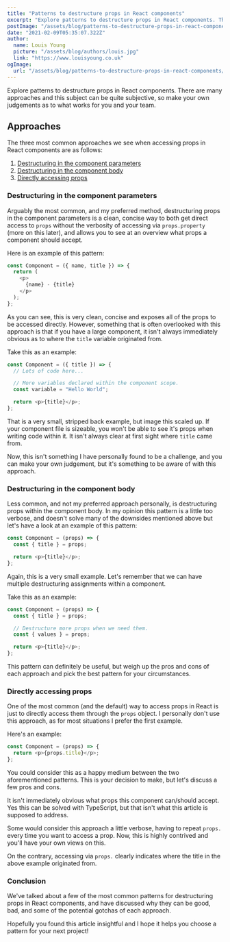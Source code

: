 ```yaml
---
title: "Patterns to destructure props in React components"
excerpt: "Explore patterns to destructure props in React components. There are many approaches and this subject can be quite subjective, so make your own judgements as to what works for you and your team."
postImage: "/assets/blog/patterns-to-destructure-props-in-react-components/introduction.jpg"
date: "2021-02-09T05:35:07.322Z"
author:
  name: Louis Young
  picture: "/assets/blog/authors/louis.jpg"
  link: "https://www.louisyoung.co.uk"
ogImage:
  url: "/assets/blog/patterns-to-destructure-props-in-react-components/introduction.jpg"
---
```


Explore patterns to destructure props in React components. There are many approaches and this subject can be quite subjective, so make your own judgements as to what works for you and your team.

## Approaches

The three most common approaches we see when accessing props in React components are as follows:

1. [Destructuring in the component parameters](#destructuring-in-the-component-parameters)
2. [Destructuring in the component body](#destructuring-in-the-component-body)
3. [Directly accessing props](#directly-accessing-props)

<a name="destructuring-in-the-component-parameters"></a>

### Destructuring in the component parameters

Arguably the most common, and my preferred method, destructuring props in the component parameters is a clean, concise way to both get direct access to `props` without the verbosity of accessing via `props.property` (more on this later), and allows you to see at an overview what props a component should accept.

Here is an example of this pattern:

```js
const Component = ({ name, title }) => {
  return (
    <p>
      {name} - {title}
    </p>
  );
};
```

As you can see, this is very clean, concise and exposes all of the props to be accessed directly. However, something that is often overlooked with this approach is that if you have a large component, it isn't always immediately obvious as to where the `title` variable originated from.

Take this as an example:

```js
const Component = ({ title }) => {
  // Lots of code here...

  // More variables declared within the component scope.
  const variable = "Hello World";

  return <p>{title}</p>;
};
```

That is a very small, stripped back example, but image this scaled up. If your component file is sizeable, you won't be able to see it's props when writing code within it. It isn't always clear at first sight where `title` came from.

Now, this isn't something I have personally found to be a challenge, and you can make your own judgement, but it's something to be aware of with this approach.

<a name="destructuring-in-the-component-body"></a>

### Destructuring in the component body

Less common, and not my preferred approach personally, is destructuring props within the component body. In my opinion this pattern is a little too verbose, and doesn't solve many of the downsides mentioned above but let's have a look at an example of this pattern:

```js
const Component = (props) => {
  const { title } = props;

  return <p>{title}</p>;
};
```

Again, this is a very small example. Let's remember that we can have multiple destructuring assignments within a component.

Take this as an example:

```js
const Component = (props) => {
  const { title } = props;

  // Destructure more props when we need them.
  const { values } = props;

  return <p>{title}</p>;
};
```

This pattern can definitely be useful, but weigh up the pros and cons of each approach and pick the best pattern for your circumstances.

<a name="directly-accessing-props"></a>

### Directly accessing props

One of the most common (and the default) way to access props in React is just to directly access them through the `props` object. I personally don't use this approach, as for most situations I prefer the first example.

Here's an example:

```js
const Component = (props) => {
  return <p>{props.title}</p>;
};
```

You could consider this as a happy medium between the two aforementioned patterns. This is your decision to make, but let's discuss a few pros and cons.

It isn't immediately obvious what props this component can/should accept. Yes this can be solved with TypeScript, but that isn't what this article is supposed to address.

Some would consider this approach a little verbose, having to repeat `props.` every time you want to access a prop. Now, this is highly contrived and you'll have your own views on this.

On the contrary, accessing via `props.` clearly indicates where the title in the above example originated from.

### Conclusion

We've talked about a few of the most common patterns for destructuring props in React components, and have discussed why they can be good, bad, and some of the potential gotchas of each approach.

Hopefully you found this article insightful and I hope it helps you choose a pattern for your next project!
